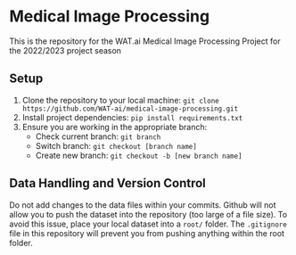 # Medical Image Processing
This is the repository for the WAT.ai Medical Image Processing Project for the 2022/2023 project season

## Setup
1. Clone the repository to your local machine: `git clone https://github.com/WAT-ai/medical-image-processing.git`
2. Install project dependencies: `pip install requirements.txt` 
3. Ensure you are working in the appropriate branch:
    - Check current branch: `git branch`
    - Switch branch: `git checkout [branch name]`
    - Create new branch: `git checkout -b [new branch name]`

## Data Handling and Version Control
Do not add changes to the data files within your commits. Github will not allow you to push the dataset into the repository (too large of a file size). To avoid this issue, place your local dataset into a `root/` folder. The `.gitignore` file in this repository will prevent you from pushing anything within the root folder. 

